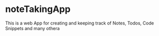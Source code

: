 # noteTakingApp
This is a web App for creating and keeping track of Notes, Todos, Code Snippets and many othera
